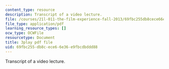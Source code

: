 ```yaml
---
content_type: resource
description: Transcript of a video lecture.
file: /courses/21l-011-the-film-experience-fall-2013/69fbc255db8cece66e36e9fbcdbddd88_vtViG3o2mgg.pdf
file_type: application/pdf
learning_resource_types: []
ocw_type: OCWFile
resourcetype: Document
title: 3play pdf file
uid: 69fbc255-db8c-ece6-6e36-e9fbcdbddd88
---
```

Transcript of a video lecture.

